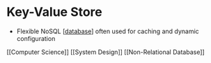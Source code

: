 # Key-Value Store

- Flexible NoSQL [[database]] often used for caching and dynamic configuration

[[Computer Science]] [[System Design]] [[Non-Relational Database]]

[//begin]: # "Autogenerated link references for markdown compatibility"
[database]: database "Database"
[//end]: # "Autogenerated link references"